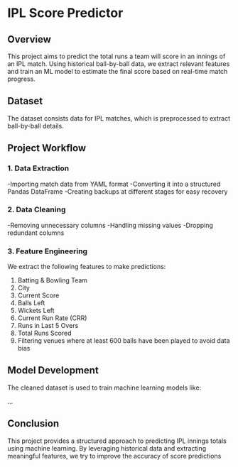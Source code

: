# IPL Score Predictor

## Overview
This project aims to predict the total runs a team will score in an innings of an IPL match. 
Using historical ball-by-ball data, we extract relevant features and train an ML model to estimate the final score based on real-time match progress.

## Dataset
The dataset consists data for IPL matches, which is preprocessed to extract ball-by-ball details.

## Project Workflow
### 1. Data Extraction
-Importing match data from YAML format
-Converting it into a structured Pandas DataFrame
-Creating backups at different stages for easy recovery

### 2. Data Cleaning
-Removing unnecessary columns
-Handling missing values
-Dropping redundant columns

### 3. Feature Engineering
We extract the following features to make predictions:
1. Batting & Bowling Team
2. City
3. Current Score
4. Balls Left
5. Wickets Left
6. Current Run Rate (CRR)
7. Runs in Last 5 Overs
8. Total Runs Scored
9. Filtering venues where at least 600 balls have been played to avoid data bias

## Model Development
The cleaned dataset is used to train machine learning models like:

...

## Conclusion
This project provides a structured approach to predicting IPL innings totals using machine learning.
By leveraging historical data and extracting meaningful features, we try to improve the accuracy of score predictions